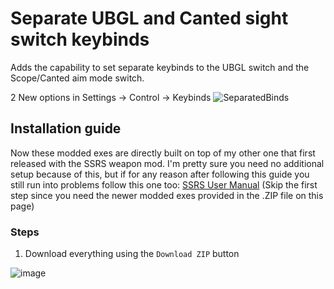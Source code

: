 # Separate UBGL and Canted sight switch keybinds
Adds the capability to set separate keybinds to the UBGL switch and the Scope/Canted aim mode switch.

2 New options in Settings -> Control -> Keybinds
![SeparatedBinds](https://github.com/user-attachments/assets/5f899fe1-c8cd-40c1-8967-ae7edb207cf8)

## Installation guide
Now these modded exes are directly built on top of my other one that first released with the SSRS weapon mod.
I'm pretty sure you need no additional setup because of this, but if for any reason after following this guide you still run into problems follow this one too: 
[SSRS User Manual](https://github.com/Bence7661/stalker-ssrs-user-manual?tab=readme-ov-file#modded-exes) (Skip the first step since you need the newer modded exes provided in the .ZIP file on this page)

### Steps

1. Download everything using the `Download ZIP` button

![image](https://github.com/user-attachments/assets/4d39fcb6-5d93-443d-af68-ef04d764b058)

